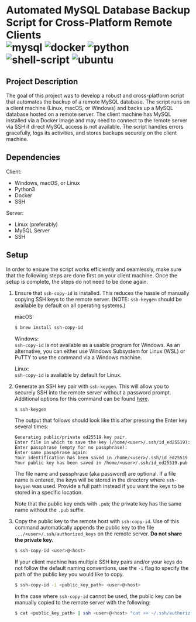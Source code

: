 # Automated MySQL Database Backup Script for Cross-Platform Remote Clients <br> ![mysql](https://img.shields.io/badge/MySQL-005C84?style=for-the-badge&logo=mysql&logoColor=white) ![docker](https://img.shields.io/badge/Docker-2CA5E0?style=for-the-badge&logo=docker&logoColor=white) ![python](https://img.shields.io/badge/Python-FFD43B?style=for-the-badge&logo=python&logoColor=blue) ![shell-script](https://img.shields.io/badge/Shell_Script-121011?style=for-the-badge&logo=gnu-bash&logoColor=white) ![ubuntu](https://img.shields.io/badge/Ubuntu-E95420?style=for-the-badge&logo=ubuntu&logoColor=white)

## Project Description
The goal of this project was to develop a robust and cross-platform script that automates the backup of a remote MySQL database. The script runs on a client machine (Linux, macOS, or Windows) and backs up a MySQL database hosted on a remote server. The client machine has MySQL installed via a Docker image and may need to connect to the remote server via SSH if direct MySQL access is not available. The script handles errors gracefully, logs its activities, and stores backups securely on the client machine.

## Dependencies
Client:
- Windows, macOS, or Linux
- Python3
- Docker
- SSH

Server:
- Linux (preferably)
- MySQL Server
- SSH

## Setup
In order to ensure the script works efficiently and seamlessly, make sure that the following steps are done first on your client machine. Once the setup is complete, the steps do not need to be done again.

1. Ensure that `ssh-copy-id` is installed. This reduces the hassle of manually copying SSH keys to the remote server. (NOTE: `ssh-keygen` should be available by default on all operating systems.)

    macOS:
    ```bash
    $ brew install ssh-copy-id
    ```

    Windows:  
    `ssh-copy-id` is not available as a usable program for Windows. As an alternative, you can either use Windows Subsystem for Linux (WSL) or PuTTY to use the command via a Windows machine.

    Linux:  
    `ssh-copy-id` is available by default for Linux.

2. Generate an SSH key pair with `ssh-keygen`. This will allow you to securely SSH into the remote server without a password prompt. Additional options for this command can be found [here](https://man7.org/linux/man-pages/man1/ssh-keygen.1.html).

    ```bash
    $ ssh-keygen
    ```

    The output that follows should look like this after pressing the Enter key several times:
    ```text
    Generating public/private ed25519 key pair.
    Enter file in which to save the key (/home/<user>/.ssh/id_ed25519): 
    Enter passphrase (empty for no passphrase): 
    Enter same passphrase again: 
    Your identification has been saved in /home/<user>/.ssh/id_ed25519
    Your public key has been saved in /home/<user>/.ssh/id_ed25519.pub
    ```

    The file name and passphrase (aka password) are optional. If a file name is entered, the keys will be stored in the directory where `ssh-keygen` was used. Provide a full path instead if you want the keys to be stored in a specific location.

    Note that the public key ends with `.pub`; the private key has the same name without the `.pub` suffix.

3. Copy the public key to the remote host with `ssh-copy-id`. Use of this command automatically appends the public key to the file `.../<user>/.ssh/authorized_keys` on the remote server. **Do not share the private key.**

    ```bash
    $ ssh-copy-id <user>@<host>
    ```

    If your client machine has multiple SSH key pairs and/or your keys do not follow the default naming conventions, use the `-i` flag to specify the path of the public key you would like to copy.
    ```bash
    $ ssh-copy-id -i <public_key_path> <user>@<host>
    ```

    In the case where `ssh-copy-id` cannot be used, the public key can be manually copied to the remote server with the following:
    ```bash
    $ cat <public_key_path> | ssh <user>@<host> "cat >> ~/.ssh/authorized_keys"
    ```
